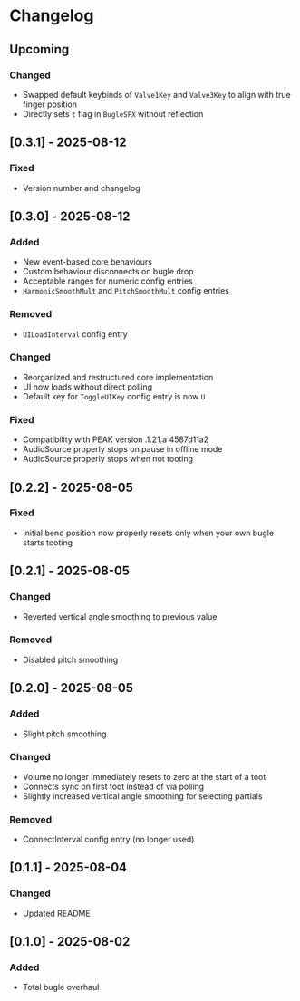 # Changelog

## Upcoming

### Changed

- Swapped default keybinds of `Valve1Key` and `Valve3Key` to align with true finger position
- Directly sets `t` flag in `BugleSFX` without reflection

## [0.3.1] - 2025-08-12

### Fixed

- Version number and changelog

## [0.3.0] - 2025-08-12

### Added

- New event-based core behaviours
- Custom behaviour disconnects on bugle drop
- Acceptable ranges for numeric config entries
- `HarmonicSmoothMult` and `PitchSmoothMult` config entries

### Removed

- `UILoadInterval` config entry

### Changed

- Reorganized and restructured core implementation
- UI now loads without direct polling 
- Default key for `ToggleUIKey` config entry is now `U`

### Fixed

- Compatibility with PEAK version .1.21.a 4587d11a2
- AudioSource properly stops on pause in offline mode
- AudioSource properly stops when not tooting

## [0.2.2] - 2025-08-05

### Fixed

- Initial bend position now properly resets only when your own bugle starts tooting

## [0.2.1] - 2025-08-05

### Changed

- Reverted vertical angle smoothing to previous value

### Removed

- Disabled pitch smoothing

## [0.2.0] - 2025-08-05

### Added

- Slight pitch smoothing

### Changed

- Volume no longer immediately resets to zero at the start of a toot
- Connects sync on first toot instead of via polling
- Slightly increased vertical angle smoothing for selecting partials

### Removed

- ConnectInterval config entry (no longer used)

## [0.1.1] - 2025-08-04

### Changed

- Updated README

## [0.1.0] - 2025-08-02

### Added

- Total bugle overhaul

<!---
https://keepachangelog.com/en/1.1.0/
--->
